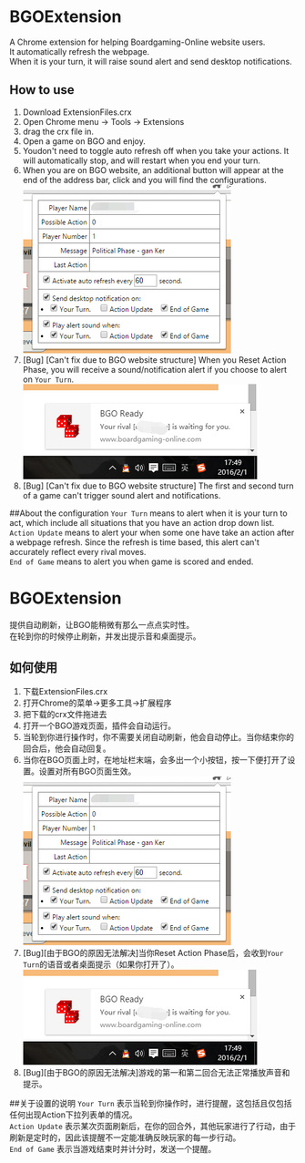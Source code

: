 # BGOExtension

A Chrome extension for helping Boardgaming-Online website users.<br>
It automatically refresh the webpage.<br>
When it is your turn, it will raise sound alert and send desktop notifications.<br>
## How to use
1. Download ExtensionFiles.crx
2. Open Chrome menu -> Tools -> Extensions
3. drag the crx file in.
4. Open a game on BGO and enjoy.
5. Youdon't need to toggle auto refresh off when you take your actions. It will automatically stop, and will restart when you end your turn.
6. When you are on BGO website, an additional button will appear at the end of the address bar, click and you will find the configurations.
![ConfigurationDemo](https://github.com/hsyhhssyy/BGOExtension/blob/master/Demo/bgo-example1.jpg)
7. [Bug] [Can't fix due to BGO website structure] When you Reset Action Phase, you will receive a sound/notification alert if you choose to alert on `Your Turn`.
![AlertDemo](https://github.com/hsyhhssyy/BGOExtension/blob/master/Demo/bgo-example2.jpg)
8. [Bug] [Can't fix due to BGO website structure] The first and second turn of a game can't trigger sound alert and notifications.

##About the configuration
`Your Turn` means to alert when it is your turn to act, which include all situations that you have an action drop down list.<br>
`Action Update` means to alert your when some one have take an action after a webpage refresh. Since the refresh is time based, this alert can't accurately reflect every rival moves.<br>
`End of Game` means to alert you when game is scored and ended.<br>

# BGOExtension

提供自动刷新，让BGO能稍微有那么一点点实时性。<br>
在轮到你的时候停止刷新，并发出提示音和桌面提示。<br>
## 如何使用
1. 下载ExtensionFiles.crx
2. 打开Chrome的菜单->更多工具->扩展程序
3. 把下载的crx文件拖进去
4. 打开一个BGO游戏页面，插件会自动运行。
5. 当轮到你进行操作时，你不需要关闭自动刷新，他会自动停止。当你结束你的回合后，他会自动回复。
6. 当你在BGO页面上时，在地址栏末端，会多出一个小按钮，按一下便打开了设置。设置对所有BGO页面生效。
![ConfigurationDemo](https://github.com/hsyhhssyy/BGOExtension/blob/master/Demo/bgo-example1.jpg)
7. [Bug][由于BGO的原因无法解决]当你Reset Action Phase后，会收到`Your Turn`的语音或者桌面提示（如果你打开了）。
![AlertDemo](https://github.com/hsyhhssyy/BGOExtension/blob/master/Demo/bgo-example2.jpg)
8. [Bug][由于BGO的原因无法解决]游戏的第一和第二回合无法正常播放声音和提示。

##关于设置的说明
`Your Turn` 表示当轮到你操作时，进行提醒，这包括且仅包括任何出现Action下拉列表单的情况。<br>
`Action Update` 表示某次页面刷新后，在你的回合外，其他玩家进行了行动，由于刷新是定时的，因此该提醒不一定能准确反映玩家的每一步行动。<br>
`End of Game` 表示当游戏结束时并计分时，发送一个提醒。<br>

